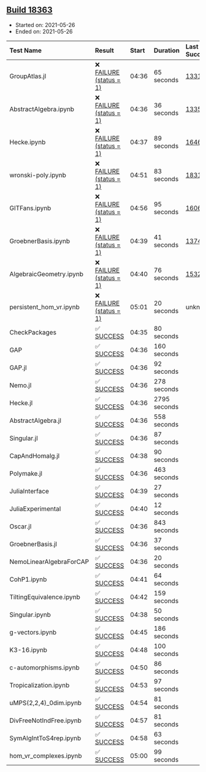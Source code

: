## [Build 18363](https://oscarci.mathematik.uni-kl.de/job/oscar/18363/)

* Started on: 2021-05-26
* Ended on: 2021-05-26

| Test Name    | Result | Start | Duration | Last Success | First Failure |
|:-------------|:-------|:------|:---------|:-------------|:--------------|
| GroupAtlas.jl | ❌ [FAILURE (status = 1)](https://oscarci.mathematik.uni-kl.de/job/oscar/18363/artifact/logs/build-18363/GroupAtlas.jl.log) | 04:36 | 65 seconds | [13311](https://oscarci.mathematik.uni-kl.de/job/oscar/13311/) | [13312](https://oscarci.mathematik.uni-kl.de/job/oscar/13312/) |
| AbstractAlgebra.ipynb | ❌ [FAILURE (status = 1)](https://oscarci.mathematik.uni-kl.de/job/oscar/18363/artifact/logs/build-18363/AbstractAlgebra.ipynb.log) | 04:36 | 36 seconds | [13355](https://oscarci.mathematik.uni-kl.de/job/oscar/13355/) | [13356](https://oscarci.mathematik.uni-kl.de/job/oscar/13356/) |
| Hecke.ipynb | ❌ [FAILURE (status = 1)](https://oscarci.mathematik.uni-kl.de/job/oscar/18363/artifact/logs/build-18363/Hecke.ipynb.log) | 04:37 | 89 seconds | [16463](https://oscarci.mathematik.uni-kl.de/job/oscar/16463/) | [16464](https://oscarci.mathematik.uni-kl.de/job/oscar/16464/) |
| wronski-poly.ipynb | ❌ [FAILURE (status = 1)](https://oscarci.mathematik.uni-kl.de/job/oscar/18363/artifact/logs/build-18363/wronski-poly.ipynb.log) | 04:51 | 83 seconds | [18314](https://oscarci.mathematik.uni-kl.de/job/oscar/18314/) | [18315](https://oscarci.mathematik.uni-kl.de/job/oscar/18315/) |
| GITFans.ipynb | ❌ [FAILURE (status = 1)](https://oscarci.mathematik.uni-kl.de/job/oscar/18363/artifact/logs/build-18363/GITFans.ipynb.log) | 04:56 | 95 seconds | [16068](https://oscarci.mathematik.uni-kl.de/job/oscar/16068/) | [16069](https://oscarci.mathematik.uni-kl.de/job/oscar/16069/) |
| GroebnerBasis.ipynb | ❌ [FAILURE (status = 1)](https://oscarci.mathematik.uni-kl.de/job/oscar/18363/artifact/logs/build-18363/GroebnerBasis.ipynb.log) | 04:39 | 41 seconds | [13748](https://oscarci.mathematik.uni-kl.de/job/oscar/13748/) | [13749](https://oscarci.mathematik.uni-kl.de/job/oscar/13749/) |
| AlgebraicGeometry.ipynb | ❌ [FAILURE (status = 1)](https://oscarci.mathematik.uni-kl.de/job/oscar/18363/artifact/logs/build-18363/AlgebraicGeometry.ipynb.log) | 04:40 | 76 seconds | [15322](https://oscarci.mathematik.uni-kl.de/job/oscar/15322/) | [15323](https://oscarci.mathematik.uni-kl.de/job/oscar/15323/) |
| persistent_hom_vr.ipynb | ❌ [FAILURE (status = 1)](https://oscarci.mathematik.uni-kl.de/job/oscar/18363/artifact/logs/build-18363/persistent_hom_vr.ipynb.log) | 05:01 | 20 seconds | unknown | unknown |
| CheckPackages | ✅ [SUCCESS](https://oscarci.mathematik.uni-kl.de/job/oscar/18363/artifact/logs/build-18363/CheckPackages.log) | 04:35 | 80 seconds |  |  |
| GAP | ✅ [SUCCESS](https://oscarci.mathematik.uni-kl.de/job/oscar/18363/artifact/logs/build-18363/GAP.log) | 04:36 | 160 seconds |  |  |
| GAP.jl | ✅ [SUCCESS](https://oscarci.mathematik.uni-kl.de/job/oscar/18363/artifact/logs/build-18363/GAP.jl.log) | 04:36 | 92 seconds |  |  |
| Nemo.jl | ✅ [SUCCESS](https://oscarci.mathematik.uni-kl.de/job/oscar/18363/artifact/logs/build-18363/Nemo.jl.log) | 04:36 | 278 seconds |  |  |
| Hecke.jl | ✅ [SUCCESS](https://oscarci.mathematik.uni-kl.de/job/oscar/18363/artifact/logs/build-18363/Hecke.jl.log) | 04:36 | 2795 seconds |  |  |
| AbstractAlgebra.jl | ✅ [SUCCESS](https://oscarci.mathematik.uni-kl.de/job/oscar/18363/artifact/logs/build-18363/AbstractAlgebra.jl.log) | 04:36 | 558 seconds |  |  |
| Singular.jl | ✅ [SUCCESS](https://oscarci.mathematik.uni-kl.de/job/oscar/18363/artifact/logs/build-18363/Singular.jl.log) | 04:36 | 87 seconds |  |  |
| CapAndHomalg.jl | ✅ [SUCCESS](https://oscarci.mathematik.uni-kl.de/job/oscar/18363/artifact/logs/build-18363/CapAndHomalg.jl.log) | 04:38 | 90 seconds |  |  |
| Polymake.jl | ✅ [SUCCESS](https://oscarci.mathematik.uni-kl.de/job/oscar/18363/artifact/logs/build-18363/Polymake.jl.log) | 04:36 | 463 seconds |  |  |
| JuliaInterface | ✅ [SUCCESS](https://oscarci.mathematik.uni-kl.de/job/oscar/18363/artifact/logs/build-18363/JuliaInterface.log) | 04:39 | 27 seconds |  |  |
| JuliaExperimental | ✅ [SUCCESS](https://oscarci.mathematik.uni-kl.de/job/oscar/18363/artifact/logs/build-18363/JuliaExperimental.log) | 04:40 | 12 seconds |  |  |
| Oscar.jl | ✅ [SUCCESS](https://oscarci.mathematik.uni-kl.de/job/oscar/18363/artifact/logs/build-18363/Oscar.jl.log) | 04:36 | 843 seconds |  |  |
| GroebnerBasis.jl | ✅ [SUCCESS](https://oscarci.mathematik.uni-kl.de/job/oscar/18363/artifact/logs/build-18363/GroebnerBasis.jl.log) | 04:36 | 37 seconds |  |  |
| NemoLinearAlgebraForCAP | ✅ [SUCCESS](https://oscarci.mathematik.uni-kl.de/job/oscar/18363/artifact/logs/build-18363/NemoLinearAlgebraForCAP.log) | 04:36 | 20 seconds |  |  |
| CohP1.ipynb | ✅ [SUCCESS](https://oscarci.mathematik.uni-kl.de/job/oscar/18363/artifact/logs/build-18363/CohP1.ipynb.log) | 04:41 | 64 seconds |  |  |
| TiltingEquivalence.ipynb | ✅ [SUCCESS](https://oscarci.mathematik.uni-kl.de/job/oscar/18363/artifact/logs/build-18363/TiltingEquivalence.ipynb.log) | 04:42 | 159 seconds |  |  |
| Singular.ipynb | ✅ [SUCCESS](https://oscarci.mathematik.uni-kl.de/job/oscar/18363/artifact/logs/build-18363/Singular.ipynb.log) | 04:38 | 50 seconds |  |  |
| g-vectors.ipynb | ✅ [SUCCESS](https://oscarci.mathematik.uni-kl.de/job/oscar/18363/artifact/logs/build-18363/g-vectors.ipynb.log) | 04:45 | 186 seconds |  |  |
| K3-16.ipynb | ✅ [SUCCESS](https://oscarci.mathematik.uni-kl.de/job/oscar/18363/artifact/logs/build-18363/K3-16.ipynb.log) | 04:48 | 100 seconds |  |  |
| c-automorphisms.ipynb | ✅ [SUCCESS](https://oscarci.mathematik.uni-kl.de/job/oscar/18363/artifact/logs/build-18363/c-automorphisms.ipynb.log) | 04:50 | 86 seconds |  |  |
| Tropicalization.ipynb | ✅ [SUCCESS](https://oscarci.mathematik.uni-kl.de/job/oscar/18363/artifact/logs/build-18363/Tropicalization.ipynb.log) | 04:53 | 97 seconds |  |  |
| uMPS(2,2,4)_0dim.ipynb | ✅ [SUCCESS](https://oscarci.mathematik.uni-kl.de/job/oscar/18363/artifact/logs/build-18363/uMPS-2-2-4-_0dim.ipynb.log) | 04:54 | 81 seconds |  |  |
| DivFreeNotIndFree.ipynb | ✅ [SUCCESS](https://oscarci.mathematik.uni-kl.de/job/oscar/18363/artifact/logs/build-18363/DivFreeNotIndFree.ipynb.log) | 04:57 | 81 seconds |  |  |
| SymAlgIntToS4rep.ipynb | ✅ [SUCCESS](https://oscarci.mathematik.uni-kl.de/job/oscar/18363/artifact/logs/build-18363/SymAlgIntToS4rep.ipynb.log) | 04:58 | 63 seconds |  |  |
| hom_vr_complexes.ipynb | ✅ [SUCCESS](https://oscarci.mathematik.uni-kl.de/job/oscar/18363/artifact/logs/build-18363/hom_vr_complexes.ipynb.log) | 05:00 | 99 seconds |  |  |
